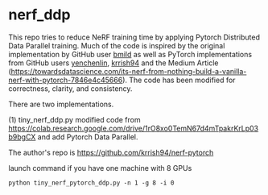 # nerf_ddp


This repo tries to reduce NeRF training time by applying Pytorch Distributed Data Parallel training. Much of the code is inspired by the original implementation by GitHub user [bmild](https://github.com/bmild/nerf) as well as PyTorch implementations from GitHub users [yenchenlin](https://github.com/bmild/nerf), [krrish94](https://github.com/krrish94/nerf-pytorch/) and the Medium Article (https://towardsdatascience.com/its-nerf-from-nothing-build-a-vanilla-nerf-with-pytorch-7846e4c45666). The code has been modified for correctness, clarity, and consistency.


There are two implementations.


(1) tiny_nerf_ddp.py modified code from https://colab.research.google.com/drive/1rO8xo0TemN67d4mTpakrKrLp03b9bgCX and add Pytorch Data Parallel.

The author's repo is https://github.com/krrish94/nerf-pytorch


launch command if you have one machine with 8 GPUs
```
python tiny_nerf_pytorch_ddp.py -n 1 -g 8 -i 0
```

